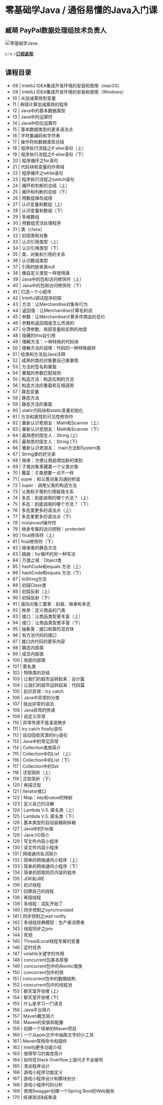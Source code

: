 零基础学Java / 通俗易懂的Java入门课
=======================

臧萌 **PayPal数据处理组技术负责人**
-----------------------

![零基础学Java](https://www.geekgay.com/storage/geek/geek_c18c0d452dd4d6bae4e2a9b776d51571.jpg)  
  
👉👉[**订阅返现**](https://time.geekbang.org/course/intro/100027801?code=4mQRlyGtCZd2hODV6oUVLqCX82lkkg35l1H7iuP6MgQ%3D "零基础学Java")  
  
课程目录
----

  
  
- 08 | IntelliJ IDEA集成开发环境的安装和使用（macOS）
- 09 | IntelliJ IDEA集成开发环境的安装和使用（Windows）
- 10 | 从加减乘除到变量
- 11 | 再探计算加减乘除的程序
- 12 | Java中的基本数据类型
- 13 | Java中的运算符
- 14 | Java中的位运算符
- 15 | 基本数据类型的更多语法点
- 16 | 字符集编码和字符串
- 17 | 操作符和数据类型总结
- 18 | 程序执行流程之if-else语句（上）
- 19 | 程序执行流程之if-else语句（下）
- 20 | 程序循环之for语句
- 21 | 代码块和变量的作用域
- 22 | 程序循环之while语句
- 23 | 程序执行流程之switch语句
- 24 | 循环和判断的总结（上）
- 25 | 循环和判断的总结（下）
- 26 | 用数组保存成绩
- 27 | 认识变量和数组（上）
- 28 | 认识变量和数组（下）
- 29 | 多维数组
- 30 | 用数组灵活处理程序
- 31 | 类（class）
- 32 | 初探类和对象
- 33 | 认识引用类型（上）
- 34 | 认识引用类型（下）
- 35 | 类、对象和引用的关系
- 36 | 认识数组类型
- 37 | 引用的缺省值null
- 38 | 像自定义类型一样使用类
- 39 | Java中的包和访问修饰符（上）
- 40 | Java中的包和访问修饰符（下）
- 41 | 打造一个小超市
- 42 | IntelliJ调试程序初探
- 43 | 方法：让Merchandise对象有行为
- 44 | 返回值：让Merchandise计算毛利润
- 45 | 参数：让Merchandise计算多件商品的总价
- 46 | 参数和返回值是怎么传递的
- 47 | 分清参数、局部变量和实例的地盘
- 48 | 隐藏的this自引用
- 49 | 理解方法：一种特殊的代码块
- 50 | 理解方法的调用：代码的一种特殊跳转
- 51 | 给类和方法加Java注释
- 52 | 成熟的类的对象要自己做事情
- 53 | 方法的签名和重载
- 54 | 重载的参数匹配规则
- 55 | 构造方法：构造实例的方法
- 56 | 构造方法的重载和互相调用
- 57 | 静态变量
- 58 | 静态方法
- 59 | 静态方法的重载
- 60 | static代码块和static变量初始化
- 61 | 方法和属性的可见性修饰符
- 62 | 重新认识老朋友：Math和Scanner（上）
- 63 | 重新认识老朋友：Math和Scanner（下）
- 64 | 最熟悉的陌生人：String (上)
- 65 | 最熟悉的陌生人：String (下)
- 66 | 重新认识老朋友： main方法和System类
- 67 | String类的好兄弟
- 68 | 继承：方便让商品增加新的类别
- 69 | 子类对象里藏着一个父类对象
- 70 | 覆盖：子类想要一点不一样
- 71 | super：和父类对象沟通的桥梁
- 72 | super：调用父类的构造方法
- 73 | 父类和子类的引用赋值关系
- 74 | 多态：到底调用的哪个方法？（上）
- 75 | 多态：到底调用的哪个方法？（下）
- 76 | 多态里更多的语法点（上）
- 77 | 多态里更多的语法点（下）
- 78 | instanceof操作符
- 79 | 继承专属的访问控制：protected
- 80 | final修饰符（上）
- 81 | final修饰符（下）
- 82 | 继承里的静态方法
- 83 | 插曲：for循环的另一种写法
- 84 | 万类之祖：Object类
- 85 | hashCode和equals 方法（上）
- 86 | hashCode和equals 方法（下）
- 87 | toString方法
- 88 | 初探Class类
- 89 | 初探反射（上）
- 90 | 初探反射（下）
- 91 | 面向对象三要素：封装、继承和多态
- 92 | 枚举：定义商品的门类
- 93 | 接口：让商品类型更丰富（上）
- 94 | 接口：让商品类型更丰富（下）
- 95 | 抽象类：接口和类的混合体
- 96 | 有方法代码的接口
- 97 | 接口内代码的更多内容
- 98 | 静态内部类
- 99 | 成员内部类
- 100 | 局部内部类
- 101 | 匿名类
- 102 | 特殊类的总结
- 103 | 让我们的超市运转起来：设计篇
- 104 | 让我们的超市运转起来：代码篇
- 105 | 初识异常：try catch
- 106 | Java中异常的分类
- 107 | 抛出异常的语法
- 108 | Java异常的传递
- 109 | 自定义异常
- 110 | 异常传递不是凌波微步
- 111 | try catch finally语句
- 112 | 自动回收资源的try语句
- 113 | Java中的常见异常
- 114 | Collection类族简介
- 115 | Collection中的List （上）
- 116 | Collection中的List（下）
- 117 | Collection中的Set
- 118 | 泛型简析（上）
- 119 | 泛型简析（下）
- 120 | 再探泛型
- 121 | Iterator接口
- 122 | Map：key和value的映射
- 123 | 定义自己的注解
- 124 | Lambda V.S. 匿名类（上）
- 125 | Lambda V.S. 匿名类（下）
- 126 | 基本类型的自动装箱和拆箱
- 127 | Java中的File类
- 128 | Java I/O简介
- 129 | 写文件内容小程序
- 130 | 读文件内容小程序
- 131 | 网络通讯名词简介
- 132 | 简单的网络通讯小程序（上）
- 133 | 简单的网络通讯小程序（下）
- 134 | 简单的抓取网页内容的程序
- 135 | JDK和JRE
- 136 | 初识线程
- 137 | 创建自己的线程
- 138 | 再探线程
- 139 | 多线程：混乱开始了
- 140 | 同步控制之synchronized
- 141 | 同步控制之wait notify
- 142 | 多线程经典模型：生产者消费者
- 143 | 线程同步之join
- 144 | 死锁
- 145 | ThreadLocal线程专属的变量
- 146 | 定时任务
- 147 | volatile关键字的作用
- 148 | concurrent包基本原理
- 149 | concurrent包中的Atomic类族
- 150 | concurrent包中的锁
- 151 | concurrent包中的数据结构
- 152 | concurrent包中的线程池
- 153 | 聊天室开张喽 (上)
- 154 | 聊天室开张喽 (下)
- 155 | 什么是学习一门语言
- 156 | Java平台简介
- 157 | Maven概念简介
- 158 | Maven的安装和配置
- 159 | 创建一个简单的Maven项目
- 160 | 一个从pptx文件中抽取文字的小工具
- 161 | Maven常用命令和插件
- 162 | Intellij更多功能介绍
- 163 | 值得学习的类库简介
- 164 | 如何在Stack Overflow上提问才不会被骂
- 165 | 浅谈程序设计
- 166 | 游戏小程序功能定义
- 167 | 游戏小程序设计和模块划分
- 168 | 游戏小程序代码分析
- 169 | 使用Swagger创建一个Spring Boot的Web服务
- 170 | 结课测试&amp;结束语